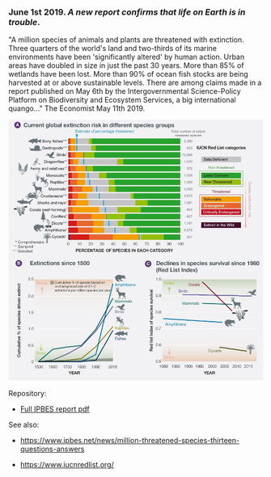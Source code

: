 ### June 1st 2019. *A new report confirms that life on Earth is in trouble*.

"A million species of animals and plants are threatened with extinction.
Three quarters of the world's land and two-thirds of its marine environments
have been 'significantly altered' by human action. 
Urban areas have doubled in size in just the past 30 years. 
More than 85% of wetlands have been lost. More than 90% of ocean fish
stocks are being harvested at or above sustainable levels.
There are among claims made in a report published on May 6th by the 
Intergovernmental Science-Policy Platform on Biodiversity and Ecosystem
Services, a big international quango..." The Economist May 11th 2019. 

![](./ipbes_files/6_may_2019_fig.3.png)

Repository:

- [Full IPBES report pdf](./ipbes_files/spm_6_may_2019.pdf)

See also:
- https://www.ipbes.net/news/million-threatened-species-thirteen-questions-answers

- https://www.iucnredlist.org/


